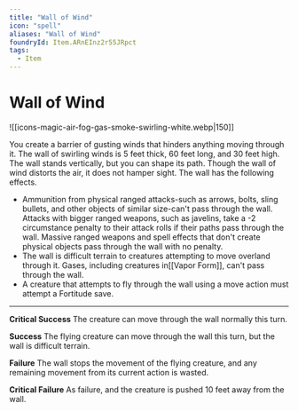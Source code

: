 ```yaml
---
title: "Wall of Wind"
icon: "spell"
aliases: "Wall of Wind"
foundryId: Item.ARnEInz2r55JRpct
tags:
  - Item
---
```


# Wall of Wind
![[icons-magic-air-fog-gas-smoke-swirling-white.webp|150]]

You create a barrier of gusting winds that hinders anything moving through it. The wall of swirling winds is 5 feet thick, 60 feet long, and 30 feet high. The wall stands vertically, but you can shape its path. Though the wall of wind distorts the air, it does not hamper sight. The wall has the following effects.

*   Ammunition from physical ranged attacks-such as arrows, bolts, sling bullets, and other objects of similar size-can't pass through the wall. Attacks with bigger ranged weapons, such as javelins, take a -2 circumstance penalty to their attack rolls if their paths pass through the wall. Massive ranged weapons and spell effects that don't create physical objects pass through the wall with no penalty.
*   The wall is difficult terrain to creatures attempting to move overland through it. Gases, including creatures in[[Vapor Form]], can't pass through the wall.
*   A creature that attempts to fly through the wall using a move action must attempt a Fortitude save.

* * *

**Critical Success** The creature can move through the wall normally this turn.

**Success** The flying creature can move through the wall this turn, but the wall is difficult terrain.

**Failure** The wall stops the movement of the flying creature, and any remaining movement from its current action is wasted.

**Critical Failure** As failure, and the creature is pushed 10 feet away from the wall.
